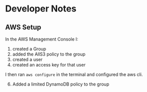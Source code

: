 # Developer Notes

## AWS Setup
In the AWS Management Console I:
1. created a Group
2. added the AllS3 policy to the group
3. created a user
4. created an access key for that user

I then ran `aws configure` in the terminal and configured the aws cli. 

6. Added a limited DynamoDB policy to the group

